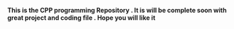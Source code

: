 <b>This is the CPP programming Repository . It is will be complete soon with great project and coding file . 
Hope you will like it </b> 
